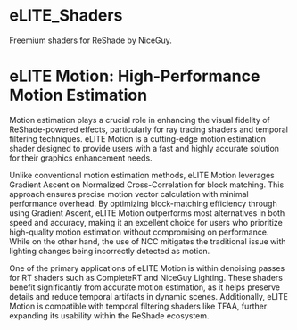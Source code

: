 # eLITE_Shaders
Freemium shaders for ReShade by NiceGuy.

# eLITE Motion: High-Performance Motion Estimation

Motion estimation plays a crucial role in enhancing the visual fidelity of ReShade-powered effects, particularly for ray tracing shaders and temporal filtering techniques. eLITE Motion is a cutting-edge motion estimation shader designed to provide users with a fast and highly accurate solution for their graphics enhancement needs.

Unlike conventional motion estimation methods, eLITE Motion leverages Gradient Ascent on Normalized Cross-Correlation for block matching. This approach ensures precise motion vector calculation with minimal performance overhead. By optimizing block-matching efficiency through using Gradient Ascent, eLITE Motion outperforms most alternatives in both speed and accuracy, making it an excellent choice for users who prioritize high-quality motion estimation without compromising on performance. While on the other hand, the use of NCC mitigates the traditional issue with lighting changes being incorrectly detected as motion.

One of the primary applications of eLITE Motion is within denoising passes for RT shaders such as CompleteRT and NiceGuy Lighting. These shaders benefit significantly from accurate motion estimation, as it helps preserve details and reduce temporal artifacts in dynamic scenes. Additionally, eLITE Motion is compatible with temporal filtering shaders like TFAA, further expanding its usability within the ReShade ecosystem.
